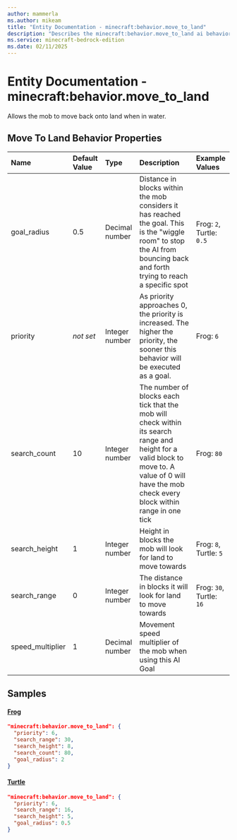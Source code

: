 ```yaml
---
author: mammerla
ms.author: mikeam
title: "Entity Documentation - minecraft:behavior.move_to_land"
description: "Describes the minecraft:behavior.move_to_land ai behavior component"
ms.service: minecraft-bedrock-edition
ms.date: 02/11/2025 
---
```


# Entity Documentation - minecraft:behavior.move_to_land

Allows the mob to move back onto land when in water.


## Move To Land Behavior Properties

|Name       |Default Value |Type |Description |Example Values |
|:----------|:-------------|:----|:-----------|:------------- |
| goal_radius | 0.5 | Decimal number | Distance in blocks within the mob considers it has reached the goal. This is the "wiggle room" to stop the AI from bouncing back and forth trying to reach a specific spot | Frog: `2`, Turtle: `0.5` | 
| priority | *not set* | Integer number | As priority approaches 0, the priority is increased. The higher the priority, the sooner this behavior will be executed as a goal. | Frog: `6` | 
| search_count | 10 | Integer number | The number of blocks each tick that the mob will check within its search range and height for a valid block to move to. A value of 0 will have the mob check every block within range in one tick | Frog: `80` | 
| search_height | 1 | Integer number | Height in blocks the mob will look for land to move towards | Frog: `8`, Turtle: `5` | 
| search_range | 0 | Integer number | The distance in blocks it will look for land to move towards | Frog: `30`, Turtle: `16` | 
| speed_multiplier | 1 | Decimal number | Movement speed multiplier of the mob when using this AI Goal |  | 

## Samples

#### [Frog](https://github.com/Mojang/bedrock-samples/tree/preview/behavior_pack/entities/frog.json)


```json
"minecraft:behavior.move_to_land": {
  "priority": 6,
  "search_range": 30,
  "search_height": 8,
  "search_count": 80,
  "goal_radius": 2
}
```

#### [Turtle](https://github.com/Mojang/bedrock-samples/tree/preview/behavior_pack/entities/turtle.json)


```json
"minecraft:behavior.move_to_land": {
  "priority": 6,
  "search_range": 16,
  "search_height": 5,
  "goal_radius": 0.5
}
```
